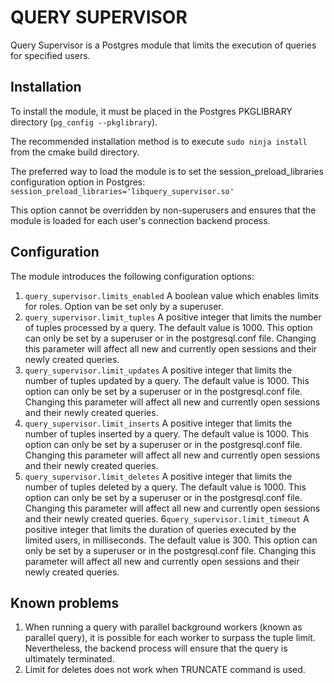 # QUERY SUPERVISOR

Query Supervisor is a Postgres module that limits the execution of queries for specified users.

## Installation
To install the module, it must be placed in the Postgres PKGLIBRARY directory (`pg_config --pkglibrary`).

The recommended installation method is to execute `sudo ninja install` from the cmake build directory.

The preferred way to load the module is to set the session_preload_libraries configuration option in Postgres:
```session_preload_libraries='libquery_supervisor.so'```

This option cannot be overridden by non-superusers and ensures that the module is loaded for each user's connection backend process.

## Configuration
The module introduces the following configuration options:

1. `query_supervisor.limits_enabled` A boolean value which enables  limits for roles. Option van be set only by a superuser.
2. `query_supervisor.limit_tuples` A positive integer that limits the number of tuples processed by a query. The default value is 1000. This option can only be set by a superuser or in the postgresql.conf file. Changing this parameter will affect all new and currently open sessions and their newly created queries.
3. `query_supervisor.limit_updates` A positive integer that limits the number of tuples updated by a query. The default value is 1000. This option can only be set by a superuser or in the postgresql.conf file. Changing this parameter will affect all new and currently open sessions and their newly created queries.
4. `query_supervisor.limit_inserts` A positive integer that limits the number of tuples inserted by a query. The default value is 1000. This option can only be set by a superuser or in the postgresql.conf file. Changing this parameter will affect all new and currently open sessions and their newly created queries.
5. `query_supervisor.limit_deletes` A positive integer that limits the number of tuples deleted by a query. The default value is 1000. This option can only be set by a superuser or in the postgresql.conf file. Changing this parameter will affect all new and currently open sessions and their newly created queries.
6`query_supervisor.limit_timeout` A positive integer that limits the duration of queries executed by the limited users, in milliseconds. The default value is 300. This option can only be set by a superuser or in the postgresql.conf file. Changing this parameter will affect all new and currently open sessions and their newly created queries.

## Known problems
1. When running a query with parallel background workers (known as parallel query), it is possible for each worker to surpass the tuple limit. Nevertheless, the backend process will ensure that the query is ultimately terminated.
2. Limit for deletes does not work when TRUNCATE command is used.
